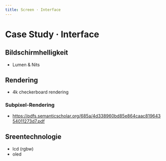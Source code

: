 ```yaml
---
title: Screen · Interface
---
```

# Case Study · Interface
<div class='header'></div>






## Bildschirmhelligkeit
* Lumen & Nits

## Rendering
* 4k checkerboard rendering

### Subpixel-Rendering
* https://pdfs.semanticscholar.org/685a/4d338960bd85e864caac81964354011273d7.pdf

## Sreentechnologie
* lcd (rgbw)
* oled
